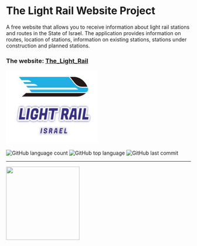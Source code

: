 # **The Light Rail Website Project**
  
A free website that allows you to receive information about light rail stations and routes in the State of Israel.
The application provides information on routes, location of stations, information on existing stations, stations under construction and planned stations.


### **The website: [The_Light_Rail](https://Llevi94.github.io/Llevi94.github.io/)**

<p>
<a href="https://lironlevi94.github.io/Llevi94.lightrail.github.io"><img src="css\images\logo.jpg" width="250" height="200"></a> 
</p>


![GitHub language count](https://img.shields.io/github/languages/count/Llevi94/Llevi94.github.io)
![GitHub top language](https://img.shields.io/github/languages/top/Llevi94/Llevi94.github.io?color=yellow)
![GitHub last commit](https://img.shields.io/github/last-commit/Llevi94/Llevi94.github.io?color=red&style=plastic)


------------------

<img src = "http://p92.hu/binaries/content/gallery/p92website/technologies/htmlcssjs-overview.png" width="200" height="200">


